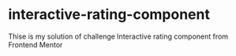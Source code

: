 # interactive-rating-component
Thise is my solution of challenge Interactive rating component from Frontend Mentor 
